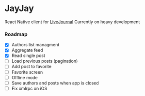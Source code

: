 # JayJay

React Native client for [LiveJournal](https://www.livejournal.com/)
Currently on heavy development

### Roadmap
* [x] Authors list managment
* [x] Aggregate feed
* [x] Read single post
* [ ] Load previous posts (pagination)
* [ ] Add post to favorite
* [ ] Favorite screen
* [ ] Offline mode
* [ ] Save authors and posts when app is closed
* [ ] Fix xmlrpc on iOS
